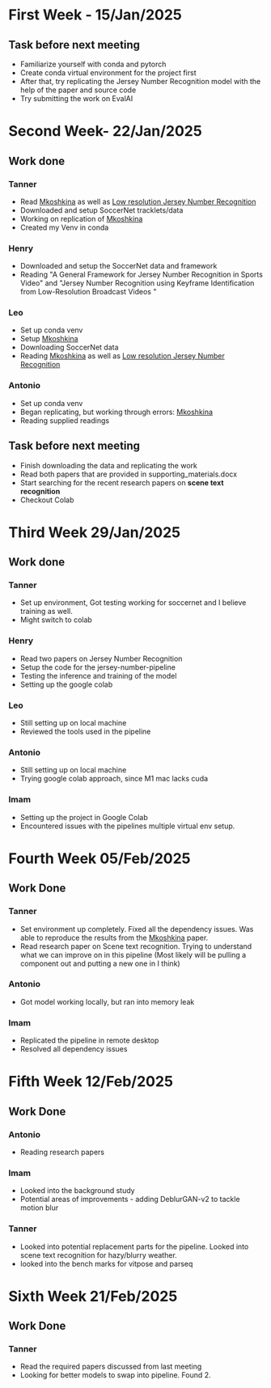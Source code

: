 # First Week - 15/Jan/2025
## Task before next meeting 
- Familiarize yourself with conda and pytorch
- Create conda virtual environment for the project first
- After that, try replicating the Jersey Number Recognition model with the help of the paper and source code
- Try submitting the work on EvalAI

# Second Week- 22/Jan/2025
## Work done

### Tanner 
- Read [Mkoshkina](https://openaccess.thecvf.com/content/CVPR2024W/CVsports/papers/Koshkina_A_General_Framework_for_Jersey_Number_Recognition_in_Sports_Video_CVPRW_2024_paper.pdf) as well as [Low resolution Jersey Number Recognition](https://arxiv.org/pdf/2309.06285v1)
- Downloaded and setup SoccerNet tracklets/data
- Working on replication of [Mkoshkina](https://openaccess.thecvf.com/content/CVPR2024W/CVsports/papers/Koshkina_A_General_Framework_for_Jersey_Number_Recognition_in_Sports_Video_CVPRW_2024_paper.pdf)
- Created my Venv in conda 
### Henry
- Downloaded and setup the SoccerNet data and framework
- Reading "A General Framework for Jersey Number Recognition in Sports Video" and "Jersey Number Recognition using Keyframe Identification from Low-Resolution
Broadcast Videos "
### Leo
- Set up conda venv
- Setup [Mkoshkina](https://openaccess.thecvf.com/content/CVPR2024W/CVsports/papers/Koshkina_A_General_Framework_for_Jersey_Number_Recognition_in_Sports_Video_CVPRW_2024_paper.pdf)
- Downloading SoccerNet data
- Reading [Mkoshkina](https://openaccess.thecvf.com/content/CVPR2024W/CVsports/papers/Koshkina_A_General_Framework_for_Jersey_Number_Recognition_in_Sports_Video_CVPRW_2024_paper.pdf) as well as [Low resolution Jersey Number Recognition](https://arxiv.org/pdf/2309.06285v1)
### Antonio 
- Set up conda venv
- Began replicating, but working through errors: [Mkoshkina](https://openaccess.thecvf.com/content/CVPR2024W/CVsports/papers/Koshkina_A_General_Framework_for_Jersey_Number_Recognition_in_Sports_Video_CVPRW_2024_paper.pdf)
- Reading supplied readings

## Task before next meeting
- Finish downloading the data and replicating the work
- Read both papers that are provided in supporting_materials.docx
- Start searching for the recent research papers on **scene text recognition**
- Checkout Colab

# Third Week 29/Jan/2025
## Work done
### Tanner 
- Set up environment, Got testing working for soccernet and I believe training as well.
- Might switch to colab
### Henry
- Read two papers on Jersey Number Recognition
- Setup the code for the jersey-number-pipeline
- Testing the inference and training of the model
- Setting up the google colab
### Leo
- Still setting up on local machine
- Reviewed the tools used in the pipeline
### Antonio 
- Still setting up on local machine
- Trying google colab approach, since M1 mac lacks cuda
### Imam
- Setting up the project in Google Colab
- Encountered issues with the pipelines multiple virtual env setup.

# Fourth Week 05/Feb/2025
## Work Done
### Tanner 
- Set environment up completely. Fixed all the dependency issues. Was able to reproduce the results from the [Mkoshkina](https://openaccess.thecvf.com/content/CVPR2024W/CVsports/papers/Koshkina_A_General_Framework_for_Jersey_Number_Recognition_in_Sports_Video_CVPRW_2024_paper.pdf) paper.
- Read research paper on Scene text recognition. Trying to understand what we can improve on in this pipeline (Most likely will be pulling a component out and putting a new one in I think)
### Antonio 
- Got model working locally, but ran into memory leak
### Imam
- Replicated the pipeline in remote desktop
- Resolved all dependency issues

# Fifth Week 12/Feb/2025
## Work Done
### Antonio 
- Reading research papers
### Imam
- Looked into the background study
- Potential areas of improvements - adding DeblurGAN-v2 to tackle motion blur
### Tanner
- Looked into potential replacement parts for the pipeline. Looked into scene text recognition for hazy/blurry weather.
- looked into the bench marks for vitpose and parseq

# Sixth Week 21/Feb/2025
## Work Done 
### Tanner 
- Read the required papers discussed from last meeting
- Looking for better models to swap into pipeline. Found 2.

 
